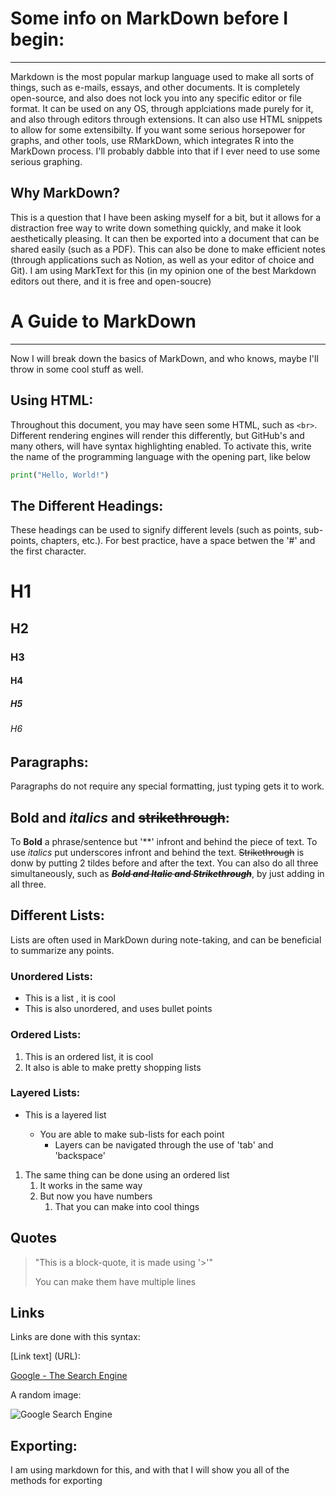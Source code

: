 # Some info on MarkDown before I begin:

---

Markdown is the most popular markup language used to make all sorts of things, such as e-mails, essays, and other documents. It is completely open-source, and also does not lock you into any specific editor or file format. It can be used on any OS, through applciations made purely for it, and also through editors through extensions. It can also use HTML snippets to allow for some extensibilty. If you want some serious horsepower for graphs, and other tools, use RMarkDown, which integrates R into the MarkDown process. I'll probably dabble into that if I ever need to use some serious graphing.

## Why MarkDown?

This is a question that I have been asking myself for a bit, but it allows for a distraction free way to write down something quickly, and make it look aesthetically pleasing. It can then be exported into a document that can be shared easily (such as a PDF). This can also be done to make efficient notes (through applications such as Notion, as well as your editor of choice and Git). I am using MarkText for this (in my opinion one of the best Markdown editors out there, and it is free and open-soucre)

# A Guide to MarkDown

-----

Now I will break down the basics of MarkDown, and who knows, maybe I'll throw in some cool stuff as well.

## Using HTML:

Throughout this document, you may have seen some HTML, such as `<br>`. Different rendering engines will render this differently, but GitHub's and many others, will have syntax highlighting enabled. To activate this, write the name of the programming language with the opening part, like below

```python
print("Hello, World!")
```

## The Different Headings:

These headings can be used to signify different levels (such as points, sub-points, chapters, etc.). For best practice, have a space betwen the '#' and the first character.

# H1

## H2

### H3

#### H4

##### H5

###### H6

## Paragraphs:

Paragraphs do not require any special formatting, just typing gets it to work.

## **Bold** and _italics_ and ~~strikethrough~~:

To **Bold** a phrase/sentence but '**' infront and behind the piece of text. To use _italics_ put underscores infront and behind the text. ~~Strikethrough~~ is donw by putting 2 tildes before and after the text. You can also do all three simultaneously, such as **_~~Bold and Italic and Strikethrough~~_**, by just adding in all three.

## Different Lists:

Lists are often used in MarkDown during note-taking, and can be beneficial to summarize any points.

### Unordered Lists:

- This is a list , it is cool
- This is also unordered, and uses bullet points

### Ordered Lists:

1. This is an ordered list, it is cool
2. It also is able to make pretty shopping lists

### Layered Lists:

- This is a layered list
  
  - You are able to make sub-lists for each point
    - Layers can be navigated through the use of 'tab' and 'backspace'
1. The same thing can be done using an ordered list
   1. It works in the same way
   2. But now you have numbers
      1. That you can make into cool things

## Quotes

> "This is a block-quote, it is made using '>'"
> 
> You can make them have multiple lines

## Links

Links are done with this syntax:

[Link text] (URL):

[Google - The Search Engine](google.com)

A random image:

![Google Search Engine](https://th.bing.com/th/id/R54e7b473441b8183e37c8ce05ca60f93?rik=mx7TsuLeaAN%2bkw&riu=http%3a%2f%2fbpi-canada.com%2fwp-content%2fuploads%2f2014%2f11%2fLaboratory_Technology-_Testing.jpg&ehk=c90c0rML%2b%2bKiZIcocQ9IKAqeSJfeL4Kv1iFV6Jw%2fb40%3d&risl=&pid=ImgRaw)



## Exporting:

I am using markdown for this, and with that I will show you all of the methods for exporting
